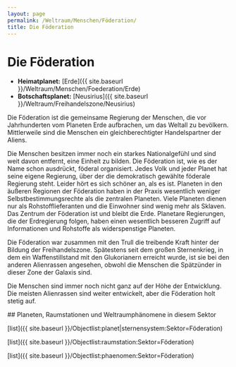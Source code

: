 ```yaml
---
layout: page
permalink: /Weltraum/Menschen/Föderation/
title: Die Föderation
---
```



# Die Föderation


- **Heimatplanet:** [Erde]({{ site.baseurl }}/Weltraum/Menschen/Foederation/Erde)
- **Botschaftsplanet:** [Neusirius]({{ site.baseurl }}/Weltraum/Freihandelszone/Neusirius)

Die Föderation ist die gemeinsame Regierung der Menschen, die vor Jahrhunderten vom Planeten Erde aufbrachen, um das Weltall zu bevölkern. Mittlerweile sind die Menschen ein gleichberechtigter Handelspartner der Aliens.

Die Menschen besitzen immer noch ein starkes Nationalgefühl und sind weit davon entfernt, eine Einheit zu bilden. Die Föderation ist, wie es der Name schon ausdrückt, föderal organisiert. Jedes Volk und jeder Planet hat seine eigene Regierung, über der die demokratisch gewählte föderale Regierung steht. Leider hört es sich schöner an, als es ist. Planeten in den äußeren Regionen der Föderation haben in der Praxis wesentlich weniger Selbstbestimmungsrechte als die zentralen Planeten. Viele Planeten dienen nur als Rohstofflieferanten und die Einwohner sind wenig mehr als Sklaven. Das Zentrum der Föderation ist und bleibt die Erde. Planetare Regierungen, die der Erdregierung folgen, haben einen wesentlich besseren Zugriff auf Informationen und Rohstoffe als widerspenstige Planeten.

Die Föderation war zusammen mit den Trull die treibende Kraft hinter der Bildung der Freihandelszone. Spätestens seit dem großen Sternenkrieg, in dem ein Waffenstillstand mit den Glukorianern erreicht wurde, ist sie bei den anderen Alienrassen angesehen, obwohl die Menschen die Spätzünder in dieser Zone der Galaxis sind.

Die Menschen sind immer noch nicht ganz auf der Höhe der Entwicklung. Die meisten Alienrassen sind weiter entwickelt, aber die Föderation holt stetig auf.

<div class="hinweis">
## Planeten, Raumstationen und Weltraumphänomene in diesem Sektor

[list]({{ site.baseurl }}/Objectlist:planet|sternensystem:Sektor=Föderation)

[list]({{ site.baseurl }}/Objectlist:raumstation:Sektor=Föderation)

[list]({{ site.baseurl }}/Objectlist:phaenomen:Sektor=Föderation)

</div>



